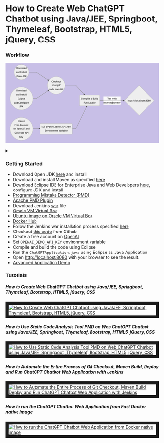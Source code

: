 

# How to Create Web ChatGPT Chatbot  using Java/JEE, Springboot, Thymeleaf, Bootstrap, HTML5, jQuery, CSS
### Workflow

![Alt text](wf.png)

<details>

<summary></summary>

```mermaid
graph LR
A((Download<br/>and Install<br/>Open JDK)) --> F
B((Download<br/>and Install<br/>Eclipse<br/>and Configure<br/>JDK)) --> F
C(Set OPENAI_DEMO_API_KEY<br/>Environment Variable<br/>)
D((Create<br/>Free Account<br/>on 'OpenAI' and<br/>Generate API<br/>Key)) --> C
F((Checkout<br/>'chatgpt'<br/>code from Git)) --> G
C --> G[Compile & Build<br/>Run Locally]
G -- Test with<br/>InternetBrowser --> H{http://localhost:8080}
```
</details>

### Getting Started
<ul>
<li>Download Open JDK <a href="https://jdk.java.net/21/" target="_new">here</a> and install</li>
<li>Download and install Maven as specified <a href="https://maven.apache.org/download.cgi" target="_new">here</a></li>
<li>Download Eclipse IDE for Enterprise Java and Web Developers <a href="https://www.eclipse.org/downloads/packages/" target="_new">here</a>, configure JDK and install</li>
<li><a href="https://pmd.github.io/" target="_new">Programming Mistake Detector (PMD)</a></li>
<li><a href="https://maven.apache.org/plugins/maven-pmd-plugin/index.html" target="_new">Apache PMD Plugin</a></li>
<li>Download Jenkins <a href="https://www.jenkins.io/download/" target="_new">war</a> file</li>
<li><a href="https://www.virtualbox.org/" target="_new">Oracle VM Virtual Box</a> </li>
<li><a href="https://ubuntu.com/tutorials/how-to-run-ubuntu-desktop-on-a-virtual-machine-using-virtualboxHow to install " target="_new">Ubuntu image on Oracle VM Virtual Box</a> </li>
<li><a href="https://hub.docker.com/" target="_new">Docker Hub</a> </li>
<li>Follow the Jenkins war installation process specified <a href="https://www.jenkins.io/doc/book/installing/war-file/" target="_new">here</a> </li>
<li>Checkout <a href="https://github.com/lalumastan/chatgpt.git">this code</a> from Github</li>
<li>Create a free account on <a href="https://openai.com/" target="_new">OpenAI</a></li>
<li>Set <code>OPENAI_DEMO_API_KEY</code> environment variable </li>
<li>Compile and build the code using Eclipse</li>
<li>Run the <code>ChatGPTApplication.java</code> using Eclipse as Java Application</li>
<li>Open <a  href="http://localhost:8080" target="_new">http://localhost:8080</a> with your browser to see the result.</li>
<li><a href="https://icsdiscover.great-site.net/?site=aw" target="_new">Advanced Application Demo</a></li>
</ul>

### Tutorials
##### How to Create Web ChatGPT Chatbot using Java/JEE, Springboot, Thymeleaf, Bootstrap, HTML5, jQuery, CSS
<a  href="http://www.youtube.com/watch?feature=player_embedded&v=AlkpElvcUPU"  target="_blank"><img  src="http://img.youtube.com/vi/AlkpElvcUPU/0.jpg"  alt="How to Create Web ChatGPT Chatbot using Java/JEE, Springboot, Thymeleaf, Bootstrap, HTML5, jQuery, CSS" width="240"  height="180"  border="10"  /></a>
##### How to Use Static Code Analysis Tool PMD on Web ChatGPT Chatbot using Java/JEE, Springboot, Thymeleaf, Bootstrap, HTML5, jQuery, CSS
<a  href="http://www.youtube.com/watch?feature=player_embedded&v=O5AKrGKfOlg"  target="_blank"><img  src="http://img.youtube.com/vi/O5AKrGKfOlg/0.jpg"  alt="How to Use Static Code Analysis Tool PMD on Web ChatGPT Chatbot using Java/JEE, Springboot, Thymeleaf, Bootstrap, HTML5, jQuery, CSS" width="240"  height="180"  border="10"  /></a>
##### How to Automate the Entire Process of Git Checkout, Maven Build, Deploy and Run ChatGPT Chatbot Web Application with Jenkins
<a  href="http://www.youtube.com/watch?feature=player_embedded&v=iN0nwQ_GWVc"  target="_blank"><img  src="http://img.youtube.com/vi/iN0nwQ_GWVc/0.jpg"  alt="How to Automate the Entire Process of Git Checkout, Maven Build, Deploy and Run ChatGPT Chatbot Web Application with Jenkins" width="240"  height="180"  border="10"  /></a>
##### How to run the ChatGPT Chatbot Web Application from Fast Docker native image
<a  href="http://www.youtube.com/watch?feature=player_embedded&v=DeB-u1FRA8c"  target="_blank"><img  src="http://img.youtube.com/vi/DeB-u1FRA8c/0.jpg"  alt="How to run the ChatGPT Chatbot Web Application from Docker native image" width="240"  height="180"  border="10"  /></a>
